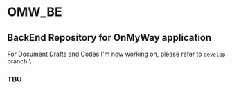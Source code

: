 # OMW_BE

## BackEnd Repository for OnMyWay application
For Document Drafts and Codes I'm now working on, please refer to `develop` branch \

### TBU
